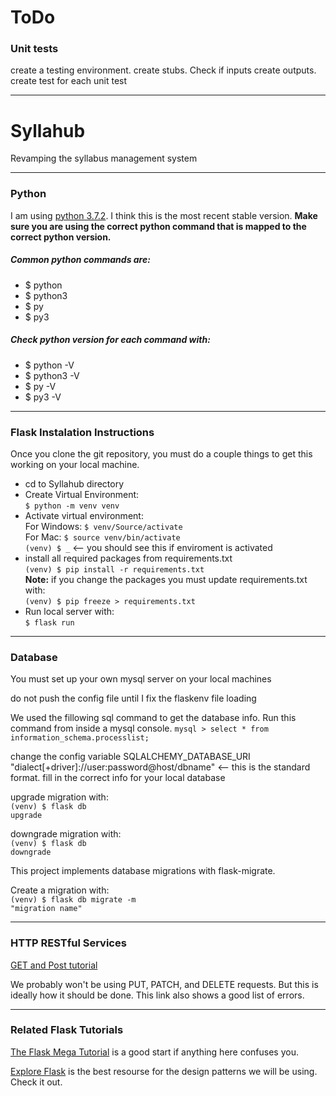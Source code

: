 
<h1>ToDo</h1>
<h3>Unit tests</h3>
<p>create a testing environment. create stubs. Check if inputs create outputs. create test for each unit test
</p>



<hr>
<h1>Syllahub</h1>
<p>Revamping the syllabus management system</p>

<hr>
<h3>Python</h3>
<p>I am using <a href="https://www.python.org/downloads/">python 3.7.2</a>. I think this is the most recent stable version. <strong>Make sure you are using the correct python command that is mapped to the correct python version.</strong></p>
<h5>Common python commands are:</h5>
<ul>
    <li>$ python</li>
    <li>$ python3</li>
    <li>$ py</li>
    <li>$ py3</li>
</ul>
<h5>Check python version for each command with: </h5>
<ul>
    <li>$ python -V</li>
    <li>$ python3 -V</li>
    <li>$ py -V</li>
    <li>$ py3 -V</li>
</ul>

<hr>
<h3>Flask Instalation Instructions</h3>
Once you clone the git repository, you must do a couple things to get this working on your local machine.
<ul>
    <li>
        cd to Syllahub directory
    </li>
    <li>
        Create Virtual Environment: <br>
        <code>$ python -m venv venv</code><br>
    </li>
    <li>
        Activate virtual environment: <br>
        For Windows: <code>$ venv/Source/activate</code><br>
        For Mac: <code>$ source venv/bin/activate</code><br>
        <code>(venv) $ _</code> <-- you should see this if enviroment is activated
    </li>
    <li>
        install all required packages from requirements.txt<br>
        <code>(venv) $ pip install -r requirements.txt</code><br>
        <strong>Note:</strong> if you change the packages you must update requirements.txt with: <br>
        <code>(venv) $ pip freeze > requirements.txt</code>
    </li>
    <li>
        Run local server with: <br>
        <code>$ flask run</code>
    </li>
</ul>

<hr>
<h3>Database</h3>
<p>You must set up your own mysql server on your local machines</p>

do not push the config file until I fix the flaskenv file loading<br>

We used the fillowing sql command to get the database info. Run this command from inside a mysql console.
<code>mysql > select * from information_schema.processlist;</code>

change the config variable SQLALCHEMY_DATABASE_URI <br>
"dialect[+driver]://user:password@host/dbname" <-- this is the standard format. fill in the correct info for your local database<br>

upgrade migration with: <br>
<code>(venv) $ flask db upgrade</code>

downgrade migration with: <br>
<code>(venv) $ flask db downgrade</code>

<p>This project implements database migrations with flask-migrate.</p>

Create a migration with: <br>
<code>(venv) $ flask db migrate -m "migration name"</code>
<hr>



<h3>HTTP RESTful Services</h3>
<a href="https://www.restapitutorial.com/lessons/httpmethods.html">GET and Post tutorial</a>
<p>We probably won't be using PUT, PATCH, and DELETE requests. But this is ideally how it should be done. This link also shows a good list of errors.</p>
<hr>


<h3>Related Flask Tutorials</h3>
<p><a href="https://blog.miguelgrinberg.com/post/the-flask-mega-tutorial-part-i-hello-world">The Flask Mega Tutorial</a> is a good start if anything here confuses you.</p>
<p><a href="http://exploreflask.com/en/latest/index.html">Explore Flask</a> is the best resourse for the design patterns we will be using. Check it out.</p>

